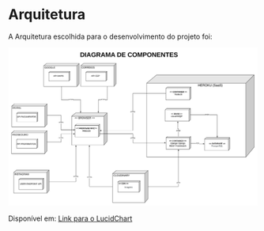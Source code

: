 # Arquitetura
A Arquitetura escolhida para o desenvolvimento do projeto foi:

![alt text](assets/dia-componentes.png "Arquitetura")


Disponível em:
[Link para o LucidChart](https://www.lucidchart.com/documents/edit/639c12cb-832a-420c-a7a4-3adb47591f39)
